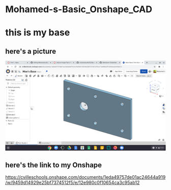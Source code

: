 # Mohamed-s-Basic_Onshape_CAD
# this is my base  
##  here's a picture  
![MoesBase](MoesBase.png)
## here's the link to my Onshape
https://cvilleschools.onshape.com/documents/1eda49757de01ac24644a919/w/9459d14929e25bf7374512f5/e/12e980c0f10654ca3c95ab12
